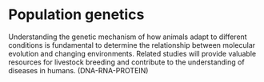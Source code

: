 # Population genetics
Understanding the genetic mechanism of how animals adapt to different conditions is fundamental to determine the relationship between molecular evolution and changing environments. Related studies will provide valuable resources for livestock breeding and contribute to the understanding of diseases in humans.
(DNA-RNA-PROTEIN)
